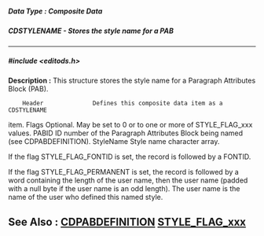 ##### Data Type : Composite Data
##### CDSTYLENAME - Stores the style name for a PAB
---
##### #include <editods.h>
**Description :**
This structure stores the style name for a Paragraph Attributes Block (PAB).

        Header              Defines this composite data item as a CDSTYLENAME 
item.
        Flags                  Optional.  May be set to 0 or to one or more of 
STYLE_FLAG_xxx values.
        PABID                ID number of the Paragraph Attributes Block being 
named
                                     (see CDPABDEFINITION).
        StyleName       Style name character array.

If the flag STYLE_FLAG_FONTID is set, the record is followed by a FONTID.

If the flag STYLE_FLAG_PERMANENT is set, the record is followed by a word 
containing the length of the user name, then the user name (padded with a null 
byte if the user name is an odd length).  The user name is the name of the user 
who defined this named style.

**See Also :**
[CDPABDEFINITION](D:/md_files/CDPABDEFINITION.md)
[STYLE_FLAG_xxx](D:/md_files/STYLE_FLAG_xxx.md)
---
